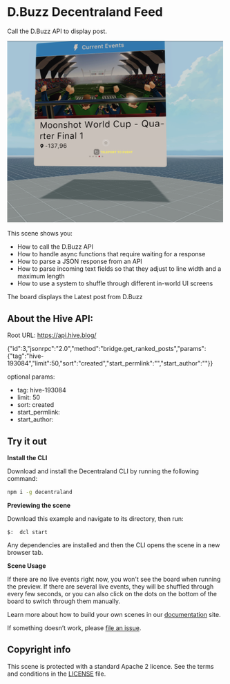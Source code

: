 # D.Buzz Decentraland Feed 

Call the D.Buzz API to display post.


<img src="screenshot/screenshot.png" width="500"> 

This scene shows you:
- How to call the D.Buzz API
- How to handle async functions that require waiting for a response
- How to parse a JSON response from an API
- How to parse incoming text fields so that they adjust to line width and a maximum length
- How to use a system to shuffle through different in-world UI screens 

The board displays the Latest post from D.Buzz

## About the Hive API:

Root URL: https://api.hive.blog/

{"id":3,"jsonrpc":"2.0","method":"bridge.get_ranked_posts","params":{"tag":"hive-193084","limit":50,"sort":"created","start_permlink":"","start_author":""}}

optional params:

- tag: hive-193084
- limit: 50
- sort: created
- start_permlink: 
- start_author: 

## Try it out

**Install the CLI**

Download and install the Decentraland CLI by running the following command:

```bash
npm i -g decentraland
```

**Previewing the scene**

Download this example and navigate to its directory, then run:

```
$:  dcl start
```

Any dependencies are installed and then the CLI opens the scene in a new browser tab.

**Scene Usage**

If there are no live events right now, you won't see the board when running the preview. If there are several live events, they will be shuffled through every few seconds, or you can also click on the dots on the bottom of the board to switch through them manually.


Learn more about how to build your own scenes in our [documentation](https://docs.decentraland.org/) site.

If something doesn’t work, please [file an issue](https://github.com/decentraland-scenes/Awesome-Repository/issues/new).

## Copyright info

This scene is protected with a standard Apache 2 licence. See the terms and conditions in the [LICENSE](/LICENSE) file.
